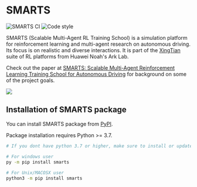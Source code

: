 # SMARTS
![SMARTS CI](https://github.com/junluo-huawei/SMARTS/workflows/SMARTS%20CI/badge.svg?branch=master) ![Code style](https://img.shields.io/badge/code%20style-black-000000.svg)

SMARTS (Scalable Multi-Agent RL Training School) is a simulation platform for reinforcement learning and multi-agent research on autonomous driving. Its focus is on realistic and diverse interactions. It is part of the [XingTian](https://github.com/huawei-noah/xingtian/) suite of RL platforms from Huawei Noah's Ark Lab.

Check out the paper at [SMARTS: Scalable Multi-Agent Reinforcement Learning Training School for Autonomous Driving](https://arxiv.org/abs/2010.09776) for background on some of the project goals.

![](docs/_static/smarts_envision.gif)

## Installation of SMARTS package
You can install SMARTS package from [PyPI](https://pypi.org/project/smarts/).

Package installation requires Python >= 3.7. 
```bash
# If you dont have python 3.7 or higher, make sure to install or update python first

# For windows user 
py -m pip install smarts
 
# For Unix/MACOSX user
python3 -m pip install smarts
```
